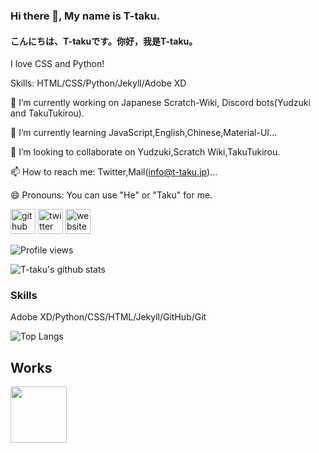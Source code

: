 ### Hi there 👋, My name is T-taku.
#### こんにちは、T-takuです。你好，我是T-taku。
I love CSS and Python!

Skills: HTML/CSS/Python/Jekyll/Adobe XD

🔭 I’m currently working on Japanese Scratch-Wiki, Discord bots(Yudzuki and TakuTukirou).

🌱 I’m currently learning JavaScript,English,Chinese,Material-UI...

👯 I’m looking to collaborate on Yudzuki,Scratch Wiki,TakuTukirou. 

📫 How to reach me: Twitter,Mail(info@t-taku.jp)... 

😄 Pronouns: You can use "He" or "Taku" for me. 

[<img src='https://cdn.jsdelivr.net/npm/simple-icons@3.0.1/icons/github.svg' alt='github' height='40'>](https://github.com/T-taku)  [<img src='https://cdn.jsdelivr.net/npm/simple-icons@3.0.1/icons/twitter.svg' alt='twitter' height='40'>](https://twitter.com/T_taku0427)  [<img src='https://cdn.jsdelivr.net/npm/simple-icons@3.0.1/icons/icloud.svg' alt='website' height='40'>](https://t-taku.jp)  

![Profile views](https://gpvc.arturio.dev/T-taku)  

![T-taku's github stats](https://github-readme-stats.vercel.app/api?username=T-taku&show_icons=true&theme=merko)


### Skills

Adobe XD/Python/CSS/HTML/Jekyll/GitHub/Git

![Top Langs](https://github-readme-stats.vercel.app/api/top-langs/?username=T-taku&hide=javascript,html)


## Works
<a href="https://sina-chan-d.com"><img src="https://raw.githubusercontent.com/T-taku/T-taku/master/Sina_Square.png" width=90px height=90px></a>
